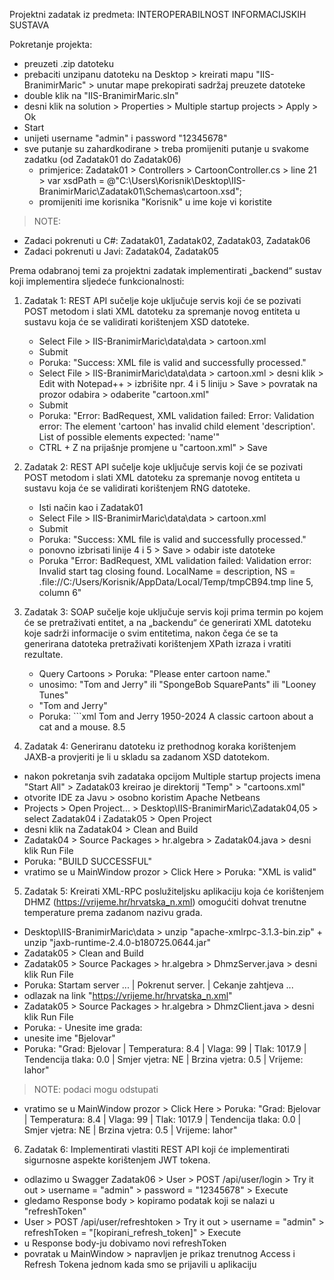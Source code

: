 Projektni zadatak iz predmeta: INTEROPERABILNOST INFORMACIJSKIH SUSTAVA

Pokretanje projekta: 
- preuzeti .zip datoteku
- prebaciti unzipanu datoteku na Desktop > kreirati mapu "IIS-BranimirMaric" > unutar mape prekopirati sadržaj preuzete datoteke
- double klik na "IIS-BranimirMaric.sln"
- desni klik na solution > Properties > Multiple startup projects > Apply > Ok
- Start
- unijeti username "admin" i password "12345678"
- sve putanje su zahardkodirane > treba promijeniti putanje u svakome zadatku (od Zadatak01 do Zadatak06)
    - primjerice: Zadatak01 > Controllers > CartoonController.cs > line 21 > var xsdPath = @"C:\Users\Korisnik\Desktop\IIS-BranimirMaric\Zadatak01\Schemas\cartoon.xsd";
    - promijeniti ime korisnika "Korisnik" u ime koje vi koristite

> NOTE: 
 - Zadaci pokrenuti u C#: Zadatak01, Zadatak02, Zadatak03, Zadatak06
 - Zadaci pokrenuti u Javi: Zadatak04, Zadatak05

   
Prema odabranoj temi za projektni zadatak implementirati „backend“ sustav koji implementira sljedeće funkcionalnosti:

1. Zadatak 1: REST API sučelje koje uključuje servis koji će se pozivati POST metodom i slati XML datoteku za spremanje novog entiteta u sustavu koja će se validirati korištenjem XSD datoteke.
    - Select File > IIS-BranimirMaric\data\data > cartoon.xml
    - Submit
    - Poruka: "Success: XML file is valid and successfully processed."
    - Select File > IIS-BranimirMaric\data\data > cartoon.xml > desni klik > Edit with Notepad++ > izbrišite npr. 4 i 5 liniju > Save > povratak na prozor odabira > odaberite "cartoon.xml"
    - Submit
    - Poruka: "Error: BadRequest, XML validation failed: Error: Validation error: The element 'cartoon' has invalid child element 'description'. List of possible elements expected: 'name'"
    - CTRL + Z na prijašnje promjene u "cartoon.xml" > Save

    
2. Zadatak 2: REST API sučelje koje uključuje servis koji će se pozivati POST metodom i slati XML datoteku za spremanje novog entiteta u sustavu koja će se validirati korištenjem RNG datoteke.
   - Isti način kao i Zadatak01
   - Select File > IIS-BranimirMaric\data\data > cartoon.xml
   - Submit
   - Poruka: "Success: XML file is valid and successfully processed."
   - ponovno izbrisati linije 4 i 5 > Save > odabir iste datoteke
   - Poruka "Error: BadRequest, XML validation failed: Validation error: Invalid start tag closing found. LocalName = description, NS = .file://C:/Users/Korisnik/AppData/Local/Temp/tmpCB94.tmp line 5, column 6"


3. Zadatak 3: SOAP sučelje koje uključuje servis koji prima termin po kojem će se pretraživati entitet, a na „backendu“ će generirati XML datoteku koje sadrži informacije o svim entitetima, nakon čega će se ta generirana datoteka pretraživati korištenjem XPath izraza i vratiti rezultate.
    - Query Cartoons > Poruka: "Please enter cartoon name."
    - unosimo: "Tom and Jerry" ili "SpongeBob SquarePants" ili "Looney Tunes"
    - "Tom and Jerry"
    - Poruka:
             ```xml
            <?xml version="1.0" encoding="utf-16"?>
            <cartoons>
                <cartoon>
                    <name>Tom and Jerry</name>
                    <span>1950-2024</span>
                    <description>A classic cartoon about a cat and a mouse.</description>
                    <rating>8.5</rating>
                </cartoon>
            </cartoons>


4. Zadatak 4: Generiranu datoteku iz prethodnog koraka korištenjem JAXB-a provjeriti je li u skladu sa zadanom XSD datotekom.
- nakon pokretanja svih zadataka opcijom Multiple startup projects imena "Start All" > Zadatak03 kreirao je direktorij "Temp" > "cartoons.xml"
- otvorite IDE za Javu > osobno koristim Apache Netbeans
- Projects > Open Project... > Desktop\IIS-BranimirMaric\Zadatak04,05 > select Zadatak04 i Zadatak05 > Open Project
- desni klik na Zadatak04 > Clean and Build
- Zadatak04 > Source Packages > hr.algebra > Zadatak04.java > desni klik Run File
- Poruka: "BUILD SUCCESSFUL"
- vratimo se u MainWindow prozor > Click Here > Poruka: "XML is valid"


5. Zadatak 5: Kreirati XML-RPC poslužiteljsku aplikaciju koja će korištenjem DHMZ (https://vrijeme.hr/hrvatska_n.xml) omogućiti dohvat trenutne temperature prema zadanom nazivu grada.
  - Desktop\IIS-BranimirMaric\data > unzip "apache-xmlrpc-3.1.3-bin.zip" + unzip "jaxb-runtime-2.4.0-b180725.0644.jar"
  - Zadatak05 > Clean and Build
  - Zadatak05 > Source Packages > hr.algebra > DhmzServer.java > desni klik Run File
  - Poruka: Startam server ... | Pokrenut server. | Cekanje zahtjeva ...
  - odlazak na link "https://vrijeme.hr/hrvatska_n.xml" 
  - Zadatak05 > Source Packages > hr.algebra > DhmzClient.java > desni klik Run File
  - Poruka:
            - Unesite ime grada:
  - unesite ime "Bjelovar"
  - Poruka: "Grad: Bjelovar | Temperatura: 8.4 | Vlaga: 99 | Tlak: 1017.9 | Tendencija tlaka: 0.0 | Smjer vjetra: NE | Brzina vjetra: 0.5 | Vrijeme: lahor"
  > NOTE: podaci mogu odstupati
  - vratimo se u MainWindow prozor > Click Here > Poruka: "Grad: Bjelovar | Temperatura: 8.4 | Vlaga: 99 | Tlak: 1017.9 | Tendencija tlaka: 0.0 | Smjer vjetra: NE | Brzina vjetra: 0.5 | Vrijeme: lahor"
  
6. Zadatak 6: Implementirati vlastiti REST API koji će implementirati sigurnosne aspekte korištenjem JWT tokena.
  - odlazimo u Swagger Zadatak06 > User > POST /api/user/login > Try it out > username = "admin" > password = "12345678" > Execute
  - gledamo Response body > kopiramo podatak koji se nalazi u "refreshToken"
  - User > POST /api/user/refreshtoken > Try it out > username = "admin" > refreshToken = "[kopirani_refresh_token]" > Execute
  - u Response body-ju dobivamo novi refreshToken
  - povratak u MainWindow > napravljen je prikaz trenutnog Access i Refresh Tokena jednom kada smo se prijavili u aplikaciju
